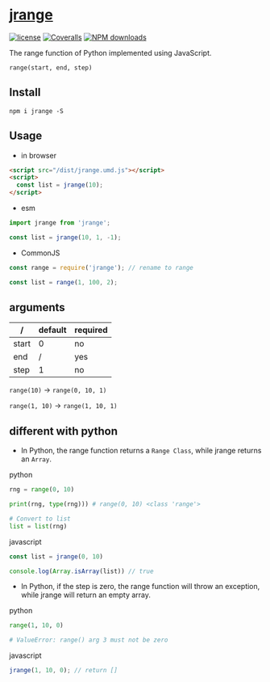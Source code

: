 # [jrange](https://github.com/hiNISAL/jrange)

[![license](https://img.shields.io/badge/license-MIT-blue.svg)](https://github.com/hiNISAL/jrange/blob/master/LICENSE)
[![Coveralls](https://img.shields.io/coveralls/hiNISAL/jrange.svg)](https://coveralls.io/github/hiNISAL/jrange)
[![NPM downloads](http://img.shields.io/npm/dm/jrange.svg?style=flat-square)](http://www.npmtrends.com/jrange)

The range function of Python implemented using JavaScript.

`range(start, end, step)`

## Install

``` shell
npm i jrange -S
```

## Usage

- in browser

``` html
<script src="/dist/jrange.umd.js"></script>
<script>
  const list = jrange(10);
</script>
```

- esm

``` js
import jrange from 'jrange';

const list = jrange(10, 1, -1);
```

- CommonJS

``` js
const range = require('jrange'); // rename to range

const list = range(1, 100, 2);
```

## arguments

/ | default | required
-|-|-
start | 0 | no |
end | / | yes |
step | 1 | no |

`range(10)` -> `range(0, 10, 1)`

`range(1, 10)` -> `range(1, 10, 1)`

## different with python

- In Python, the range function returns a `Range Class`, while jrange returns an `Array`.

python

``` python
rng = range(0, 10)

print(rng, type(rng))) # range(0, 10) <class 'range'>

# Convert to list
list = list(rng)
```

javascript

``` js
const list = jrange(0, 10)

console.log(Array.isArray(list)) // true
```

- In Python, if the step is zero, the range function will throw an exception, while jrange will return an empty array.

python

``` python
range(1, 10, 0)

# ValueError: range() arg 3 must not be zero
```

javascript

``` js
jrange(1, 10, 0); // return []
```
